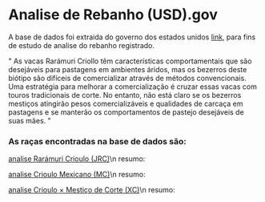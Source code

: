 # Analise de Rebanho (USD).gov


A base de dados foi extraida do governo dos estados unidos [link](https://catalog.data.gov/dataset/criollo-and-crossbred-steer-comparison-weight-gain-grazing-carcass-quality-2015-2017-f1052), para fins de estudo de analise do rebanho registrado. 

" As vacas Rarámuri Criollo têm características comportamentais que são desejáveis para pastagens em ambientes áridos, mas os bezerros deste biótipo são difíceis de comercializar através de métodos convencionais. Uma estratégia para melhorar a comercialização é cruzar essas vacas com touros tradicionais de corte. No entanto, não está claro se os bezerros mestiços atingirão pesos comercializáveis e qualidades de carcaça em pastagens e se manterão os comportamentos de pastejo desejáveis de suas mães. "

### As raças encontradas na base de dados são: 

[analise Rarámuri Crioulo (JRC)]()\n 
resumo:


[analise Crioulo Mexicano (MC)]()\n
resumo:


[analise Crioulo × Mestiço de Corte (XC)]()\n
resumo:
